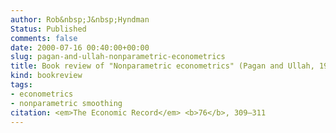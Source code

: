 ```yaml
---
author: Rob&nbsp;J&nbsp;Hyndman
Status: Published
comments: false
date: 2000-07-16 00:40:00+00:00
slug: pagan-and-ullah-nonparametric-econometrics
title: Book review of "Nonparametric econometrics" (Pagan and Ullah, 1999)
kind: bookreview
tags:
- econometrics
- nonparametric smoothing
citation: <em>The Economic Record</em> <b>76</b>, 309–311 
---
```


